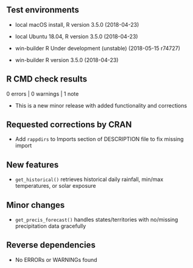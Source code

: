 
## Test environments

* local macOS install, R version 3.5.0 (2018-04-23)

* local Ubuntu 18.04, R version 3.5.0 (2018-04-23)

* win-builder R Under development (unstable) (2018-05-15 r74727)

* win-builder R version 3.5.0 (2018-04-23)

## R CMD check results

0 errors | 0 warnings | 1 note

* This is a new minor release with added functionality and corrections

## Requested corrections by CRAN

- Add `rappdirs` to Imports section of DESCRIPTION file to fix missing import

## New features

- `get_historical()` retrieves historical daily rainfall, min/max temperatures,
or solar exposure

## Minor changes

- `get_precis_forecast()` handles states/territories with no/missing
precipitation data gracefully

## Reverse dependencies

* No ERRORs or WARNINGs found
